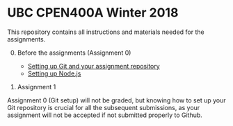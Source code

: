 # UBC CPEN400A Winter 2018

This repository contains all instructions and materials needed for the assignments.

0. Before the assignments (Assignment 0)
    - [Setting up Git and your assignment repository](tutorials/git-setup.md)
    - [Setting up Node.js](tutorials/node-setup.md)

1. Assignment 1

Assignment 0 (Git setup) will not be graded, but knowing how to set up your Git repository is crucial for all the subsequent submissions, as your assignment will not be accepted if not submitted properly to Github.